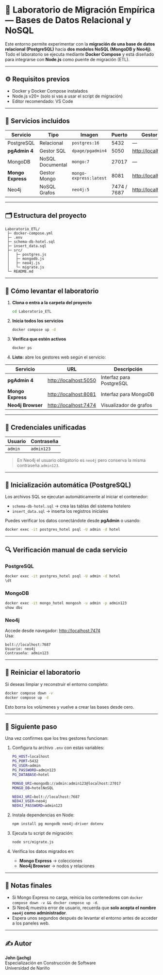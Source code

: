 # 🧪 Laboratorio de Migración Empírica — Bases de Datos Relacional y NoSQL

Este entorno permite experimentar con la **migración de una base de datos relacional (PostgreSQL)** hacia **dos modelos NoSQL (MongoDB y Neo4j)**.  
Todo el laboratorio se ejecuta mediante **Docker Compose** y está diseñado para integrarse con **Node.js** como puente de migración (ETL).

---

## ⚙️ Requisitos previos

- Docker y Docker Compose instalados
- Node.js v20+ (solo si vas a usar el script de migración)
- Editor recomendado: VS Code

---

## 🧩 Servicios incluidos

| Servicio | Tipo | Imagen | Puerto | Gestor / URL | Usuario | Contraseña |
|-----------|------|---------|--------|----------------|----------|-------------|
| PostgreSQL | Relacional | `postgres:16` | 5432 | — | `admin` | `admin123` |
| **pgAdmin 4** | Gestor SQL | `dpage/pgadmin4` | 5050 | [http://localhost:5050](http://localhost:5050) | `admin@admin.com` | `admin123` |
| MongoDB | NoSQL Documental | `mongo:7` | 27017 | — | `admin` | `admin123` |
| **Mongo Express** | Gestor Mongo | `mongo-express:latest` | 8081 | [http://localhost:8081](http://localhost:8081) | `admin` | `admin123` |
| Neo4j | NoSQL Grafos | `neo4j:5` | 7474 / 7687 | [http://localhost:7474](http://localhost:7474) | `neo4j` | `admin123` |

---

## 🗂️ Estructura del proyecto

```
Laboratorio_ETL/
 ├─ docker-compose.yml
 ├─ .env
 ├─ schema-db-hotel.sql
 ├─ insert_data.sql
 ├─ src/
 │   ├─ postgres.js
 │   ├─ mongodb.js
 │   ├─ neo4j.js
 │   └─ migrate.js
 └─ README.md
```

---

## 🚀 Cómo levantar el laboratorio

1. **Clona o entra a la carpeta del proyecto**
   ```bash
   cd Laboratorio_ETL
   ```

2. **Inicia todos los servicios**
   ```bash
   docker compose up -d
   ```

3. **Verifica que estén activos**
   ```bash
   docker ps
   ```

4. **Listo:** abre los gestores web según el servicio:

| Servicio | URL | Descripción |
|-----------|-----|-------------|
| **pgAdmin 4** | [http://localhost:5050](http://localhost:5050) | Interfaz para PostgreSQL |
| **Mongo Express** | [http://localhost:8081](http://localhost:8081) | Interfaz para MongoDB |
| **Neo4j Browser** | [http://localhost:7474](http://localhost:7474) | Visualizador de grafos |

---

## 🔑 Credenciales unificadas

| Usuario | Contraseña |
|----------|-------------|
| `admin` | `admin123` |

> En Neo4j el usuario obligatorio es `neo4j` pero conserva la misma contraseña `admin123`.

---

## 🧱 Inicialización automática (PostgreSQL)

Los archivos SQL se ejecutan automáticamente al iniciar el contenedor:

- `schema-db-hotel.sql` → crea las tablas del sistema hotelero  
- `insert_data.sql` → inserta los registros iniciales  

Puedes verificar los datos conectándote desde **pgAdmin** o usando:

```bash
docker exec -it postgres_hotel psql -U admin -d hotel
```

---

## 🔍 Verificación manual de cada servicio

### PostgreSQL
```bash
docker exec -it postgres_hotel psql -U admin -d hotel
\dt
```

### MongoDB
```bash
docker exec -it mongo_hotel mongosh -u admin -p admin123
show dbs
```

### Neo4j
Accede desde navegador: [http://localhost:7474](http://localhost:7474)  
Usa:
```
bolt://localhost:7687
Usuario: neo4j
Contraseña: admin123
```

---

## 🧰 Reiniciar el laboratorio

Si deseas limpiar y reconstruir el entorno completo:

```bash
docker compose down -v
docker compose up -d
```

Esto borra los volúmenes y vuelve a crear las bases desde cero.

---

## 🧠 Siguiente paso

Una vez confirmes que los tres gestores funcionan:

1. Configura tu archivo `.env` con estas variables:

   ```bash
   PG_HOST=localhost
   PG_PORT=5432
   PG_USER=admin
   PG_PASSWORD=admin123
   PG_DATABASE=hotel

   MONGO_URI=mongodb://admin:admin123@localhost:27017
   MONGO_DB=hotelNoSQL

   NEO4J_URI=bolt://localhost:7687
   NEO4J_USER=neo4j
   NEO4J_PASSWORD=admin123
   ```

2. Instala dependencias en Node:
   ```bash
   npm install pg mongodb neo4j-driver dotenv
   ```

3. Ejecuta tu script de migración:
   ```bash
   node src/migrate.js
   ```

4. Verifica los datos migrados en:
   - **Mongo Express** → colecciones  
   - **Neo4j Browser** → nodos y relaciones

---

## 🧹 Notas finales

- Si Mongo Express no carga, reinicia los contenedores con `docker compose down -v && docker compose up -d`.
- Si Neo4j muestra error de usuario, recuerda que **solo acepta el nombre `neo4j` como administrador**.
- Espera unos segundos después de levantar el entorno antes de acceder a los paneles web.

---

## ✍️ Autor

**John (jachg)**  
Especialización en Construcción de Software  
Universidad de Nariño  
